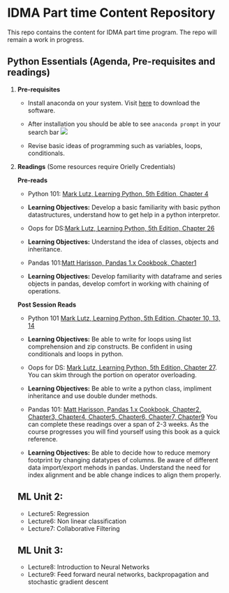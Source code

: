 # IDMA Part time Content Repository

This repo contains the content for IDMA part time program. The repo will remain a work in progress.

## Python Essentials (Agenda, Pre-requisites and readings) 

1. **Pre-requisites**

   - Install anaconda on your system. Visit [here](https://www.anaconda.com/products/individual) to download the software.

   - After installation you should be able to see `anaconda prompt` in your search bar ![](.assets/../assets/images/anaconda.png)

   - Revise basic ideas of programming such as variables, loops, conditionals.


2. **Readings** (Some resources require Orielly Credentials)

    **Pre-reads**

   - Python 101: [Mark Lutz, Learning Python, 5th Edition, Chapter 4](https://learning.oreilly.com/library/view/learning-python-5th/9781449355722/ch04.html#introducing_python_object_types)
   
   - **Learning Objectives:** Develop a basic familiarity with basic python datastructures, understand how to get help in a python interpretor.

   - Oops for DS:[Mark Lutz, Learning Python, 5th Edition, Chapter 26](https://learning.oreilly.com/library/view/learning-python-5th/9781449355722/ch26.html#oop_colon_the_big_picture)

   - **Learning Objectives:** Understand the idea of classes, objects and inheritance.

   - Pandas 101:[Matt Harisson, Pandas 1.x Cookbook, Chapter1](https://learning.oreilly.com/library/view/pandas-1x-cookbook/9781839213106/Text/Chapter_1.xhtml#_idParaDest-11)
   - **Learning Objectives:** Develop familiarity with dataframe and series objects in pandas, develop comfort in working with chaining of operations. 
    
    **Post Session Reads**
    - Python 101 [Mark Lutz, Learning Python, 5th Edition, Chapter 10, 13, 14](https://learning.oreilly.com/library/view/learning-python-5th/9781449355722/)

    - **Learning Objectives:** Be able to write for loops using list comprehension and zip constructs. Be confident in using conditionals and loops in python.

    - Oops for DS: [Mark Lutz, Learning Python, 5th Edition, Chapter 27](https://learning.oreilly.com/library/view/learning-python-5th/9781449355722/ch27.html#class_coding_basics). You can skim through the portion on operator overloading.

    - **Learning Objectives:** Be able to write a python class, impliment inheritance and use double dunder methods.

    - Pandas 101: [Matt Harisson, Pandas 1.x Cookbook, Chapter2, Chapter3, Chapter4, Chapter5, Chapter6, Chapter7, Chapter9](https://learning.oreilly.com/library/view/pandas-1x-cookbook/9781839213106/) You can complete these readings over a span of 2-3 weeks. As the course progresses you will find yourself using this book as a quick reference.

    - **Learning Objectives:** Be able to decide how to reduce memory footprint by changing datatypes of columns. Be aware of different data import/export mehods in pandas. Understand the need for index alignment and be able change indices to align them properly.

    ## ML Unit 2:
    - Lecture5: Regression
    - Lecture6: Non linear classification
    - Lecture7: Collaborative Filtering

    ## ML Unit 3:
    - Lecture8: Introduction to Neural Networks
    - Lecture9: Feed forward neural networks, backpropagation and stochastic gradient descent

 